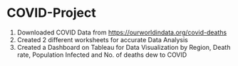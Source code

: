 # COVID-Project
1. Downloaded COVID Data from https://ourworldindata.org/covid-deaths
2. Created 2 different worksheets for accurate Data Analysis
3. Created a Dashboard on Tableau for Data Visualization by Region, Death rate, Population Infected and No. of deaths dew to COVID

